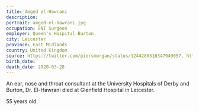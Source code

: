 ```yaml
---
title: Amged el-Hawrani
description: 
portrait: amged-el-hawrani.jpg
occupation: ENT Surgeon
employer: Queen's Hospital Burton
city: Leicester
province: East Midlands
country: United Kingdom
source: https://twitter.com/piersmorgan/status/1244288316347949057, https://www.bbc.com/news/uk-england-derbyshire-52084915, https://news.sky.com/story/coronavirus-consultant-amged-el-hawrani-dies-after-testing-positive-for-covid-19-11965397, https://nursingnotes.co.uk/covid-19-memorial/, https://www.theguardian.com/world/2020/mar/29/first-nhs-consultant-dies-from-covid-19
birth_date: 
death_date: 2020-03-28
---
```


An ear, nose and throat consultant at the University Hospitals of Derby and Burton, Dr. El-Hawrani died at Glenfield Hospital in Leicester.

55 years old.